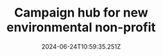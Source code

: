 ---
hidden: true
date: 2024-06-24T10:59:35.251Z
title: "Campaign hub for new environmental non-profit"
name: Love and Rage online campaign hub
icon: logo-landr
teaser:
  title: Love and Rage online campaign hub
  description: Bringing all of Chris Packham's campaigns together in one place, online, to mobilise and incite action from his supporters.
  images:
    - img: images/work-loveandrage-rnn.jpg
      alt: People, including Chris Packham, hold a banner at the Restore Nature Now march
    - img: images/work-loveandrage-home-laptop.png
      alt: A laptop on a desk, showing the Love and Rage campaign hub homepage
    - img: images/work-loveandrage-chrisp.jpg
      alt: Chris Packham on stage at a rally
_build:
  render: never
  list: never
  publishResources: true
---